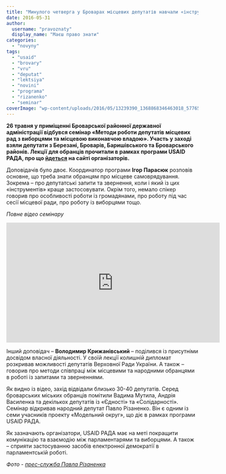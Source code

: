 ```yaml
---
title: "Минулого четверга у Броварах місцевих депутатів навчали «інструментам» їхньої роботи"
date: 2016-05-31
author: 
  username: "pravoznaty"
  display_name: "Маєш право знати"
categories: 
  - "novyny"
tags: 
  - "usaid"
  - "brovary"
  - "vru"
  - "deputat"
  - "lektsiya"
  - "novini"
  - "programa"
  - "rizanenko"
  - "seminar"
coverImage: "wp-content/uploads/2016/05/13239390_1368868346463018_5776516612096539344_n.jpg"
---
```


**26 травня у приміщенні Броварської районної державної адміністрації відбувся семінар «Методи роботи депутатів місцевих рад з виборцями та місцевою виконавчою владою». Участь у заході взяли депутати з Березані, Броварів, Баришівського та Броварського районів. Лекції для обранців прочитали в рамках програми USAID РАДА, про що [йдеться](http://www.radaprogram.org/radanews/usaid-rada-navchala-deputativ-miscevyh-rad-u-modelnomu-okruzi-roboti-z-vyborcyamy-ta) на сайті організаторів.**

Доповідачів було двоє. Координатор програми **Ігор Парасюк** розповів основне, що треба знати обранцям про місцеве самоврядування. Зокрема – про депутатські запити та звернення, коли і який із цих «інструментів» краще застосовувати. Окрім того, немало спікер говорив про особливості роботи із громадянами, про роботу під час сесії місцевої ради, про роботу із виборцями тощо.

_Повне відео семінару_

<iframe src="https://www.youtube.com/embed/_sI1QI5p6-o" width="560" height="315" frameborder="0" allowfullscreen="allowfullscreen"></iframe>

Інший доповідач – **Володимир Крижанівський** – поділився із присутніми досвідом власної діяльності. У своїй лекції колишній дипломат розкривав можливості депутатів Верховної Ради України. А також – говорив про методи співпраці між місцевими та народними обранцями в роботі із запитами та зверненнями.

Як видно із відео, захід відвідали близько 30-40 депутатів. Серед броварських міських обранців помітили Вадима Мутила, Андрія Василенка та декількох депутатів із «Єдності» та «Солідарності». Семінар відкривав народний депутат Павло Різаненко. Він є одним із семи учасників проекту «Модельний округ», що діє в рамках програми USAID РАДА.

Як зазначають організатори, USAID РАДА має на меті покращити комунікацію та взаємодію між парламентарями та виборцями. А також – сприяти застосуванню засобів електронної демократії в парламентській роботі.

_Фото - [прес-служба Павла Різаненка](https://www.facebook.com/rizanenko.ua/posts/1368868463129673)_
